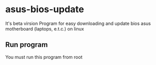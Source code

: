 # asus-bios-update
It's beta virsion 
Program for easy downloading and update bios asus motherboard (laptops, e.t.c.) on linux

## Run program
You must run this program from root

